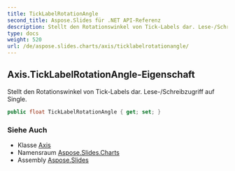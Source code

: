 ```yaml
---
title: TickLabelRotationAngle
second_title: Aspose.Slides für .NET API-Referenz
description: Stellt den Rotationswinkel von Tick-Labels dar. Lese-/Schreibzugriff auf Single.
type: docs
weight: 520
url: /de/aspose.slides.charts/axis/ticklabelrotationangle/
---
```


## Axis.TickLabelRotationAngle-Eigenschaft

Stellt den Rotationswinkel von Tick-Labels dar. Lese-/Schreibzugriff auf Single.

```csharp
public float TickLabelRotationAngle { get; set; }
```

### Siehe Auch

* Klasse [Axis](../../axis)
* Namensraum [Aspose.Slides.Charts](../../axis)
* Assembly [Aspose.Slides](../../../)

<!-- DO NOT EDIT: generiert von xmldocmd für Aspose.Slides.dll -->